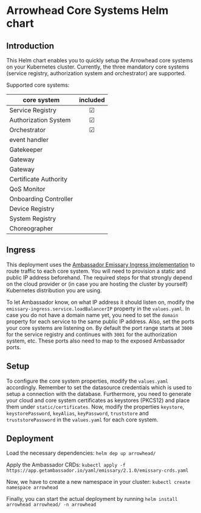# Arrowhead Core Systems Helm chart

## Introduction

This Helm chart enables you to quickly setup the Arrowhead core systems on your Kubernetes cluster.
Currently, the three mandatory core systems (service registry, authorization system and orchestrator) are supported.

Supported core systems:

| core system           | included      |
| -----------------     | :--------:    |
| Service Registry      | &#x2611;      |
| Authorization System  | &#x2611;      |
| Orchestrator          | &#x2611;      |
| event handler         |               |
| Gatekeeper            |               |
| Gateway               |               |
| Gateway               |               |
| Certificate Authority |               |
| QoS Monitor           |               |
| Onboarding Controller |               |
| Device Registry       |               |
| System Registry       |               |
| Choreographer         |               |

## Ingress
This deployment uses the [Ambassador Emissary Ingress implementation](https://www.getambassador.io/products/api-gateway/) to route traffic to each core system.
You will need to provision a static and public IP address beforehand.
The required steps for that strongly depend on the cloud provider or (in case you are hosting the cluster by yourself) Kubernetes distribution you are using.

To let Ambassador know, on what IP address it should listen on, modify the `emissary-ingress.service.loadBalancerIP` property in the `values.yaml`.
In case you do not have a domain name yet, you need to set the `domain` property for each service to the same public IP address.
Also, set the ports your core systems are listening on.
By default the port range starts at `3000` for the service registry and continues with `3001` for the authorization system, etc.
These ports also need to map to the exposed Ambassador ports.

## Setup
To configure the core system properties, modify the `values.yaml` accordingly.
Remember to set the datasource credentials which is used to setup a connection with the database.
Furthermore, you need to generate your cloud and core system certificates as keystores (PKCS12) and place them under `static/certificates`.
Now, modify the properties `keystore`, `keystorePassword`, `keyAlias`, `keyPassword`, `truststore` and `truststorePassword` in the `values.yaml` for each core system.

## Deployment
Load the necessary dependencies: `helm dep up arrowhead/`

Apply the Ambassador CRDs: `kubectl apply -f https://app.getambassador.io/yaml/emissary/2.1.0/emissary-crds.yaml`

Now, we have to create a new namespace in your cluster: `kubectl create namespace arrowhead`

Finally, you can start the actual deployment by running `helm install arrowhead arrowhead/ -n arrowhead`